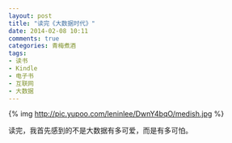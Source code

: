 ```yaml
---
layout: post
title: "读完《大数据时代》"
date: 2014-02-08 10:11
comments: true
categories: 青梅煮酒
tags:
- 读书
- Kindle
- 电子书
- 互联网
- 大数据
---
```


{% img http://pic.yupoo.com/leninlee/DwnY4bqO/medish.jpg %}

读完，我首先感到的不是大数据有多可爱，而是有多可怕。
